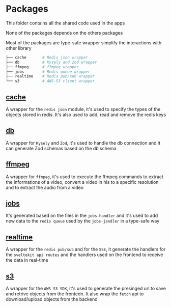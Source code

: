 # Packages

This folder contains all the shared code used in the apps

None of the packages depends on the others packages

Most of the packages are type-safe wrapper simplify the interactions with other library

```sh
├── cache       # Redis json wrapper
├── db          # Kysely and Zod wrapper
├── ffmpeg      # ffmpeg wrapper
├── jobs        # Redis queue wrapper
├── realtime    # Redis pub/sub wrapper
└── s3          # AWS-S3 client wrapper
```

## [cache](./cache)

A wrapper for the `redis json` module, it's used to specify the types of the
objects stored in redis. It's also used to add, read and remove the redis keys

## [db](./db)

A wrapper for `Kysely` and `Zod`, it's used to handle the db connection and
it can generate Zod schemas based on the db schema

## [ffmpeg](./ffmpeg)

A wrapper for `ffmpeg`, it's used to execute the ffmpeg commands to extract the
informations of a video, convert a video in hls to a specific resolution and
to extract the audio from a video

## [jobs](./jobs)

It's generated based on the files in the `jobs-handler` and it's used to add
new data to the `redis queue` used by the `jobs-jandler` in a type-safe way

## [realtime](./realtime)

A wrapper for the `redis pub/sub` and for the `SSE`, it generate the handlers for the `sveltekit api
routes` and the handlers used on the frontend to receive the data in real-time

## [s3](./s3)

A wrapper for the `AWS S3 SDK`, it's used to generate the presinged url to save and
retrive objects from the frontedn. It also wrap the `fetch` api to download/upload objects from the backend
